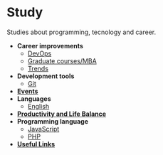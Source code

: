 # Study

Studies about programming, tecnology and career.

* **Career improvements**
	* [DevOps](./career-improvements/devops/)
	* [Graduate courses/MBA](./career-improvements/graduate-courses-mba/)
	* [Trends](./trends/)
* **Development tools**
	* [Git](./development-tools/git/)
* **[Events](./events/)**
* **Languages**
	* [English](./languages/english/)
* **[Productivity and Life Balance](./productivity-and-life-balance/)**
* **Programming language**
	* [JavaScript](./programming-languages/javascript/)
	* [PHP](./programming-languages/php/)
* **[Useful Links](./USEFULLINKS.md)**

